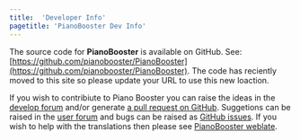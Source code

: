 ```yaml
---
title:  'Developer Info'
pagetitle: 'PianoBooster Dev Info'
---
```


The source code for **PianoBooster** is available on GitHub. See: [https://github.com/pianobooster/PianoBooster](https://github.com/pianobooster/PianoBooster).
The code has reciently moved to this site so please update your URL to use this new loaction.

If you wish to contribiute to Piano Booster you can raise the ideas in the [develop forum](http://piano-booster.2625608.n2.nabble.com/Piano-Booster-Development-f2625691.html)
and/or generate [a pull request on GitHub](https://github.com/pianobooster/PianoBooster/pulls).
Suggetions can be raised in the [user forum](http://piano-booster.2625608.n2.nabble.com/Piano-Booster-Users-f1591936.html)
and bugs can be raised as [GitHub issues](https://github.com/pianobooster/PianoBooster/issues).
If you wish to help with the translations then please see [PianoBooster weblate](https://hosted.weblate.org/projects/pianobooster/pianobooster/).
